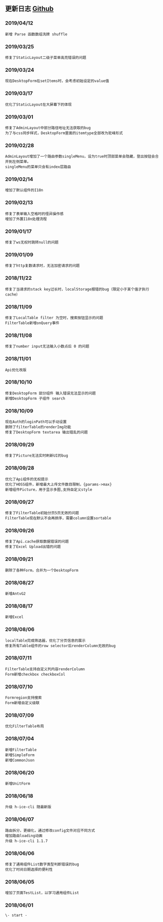 ## 更新日志 <a href="https://github.com/hunzsig/h-react-library" target="_blank">Github</a>

### 2019/04/12
    新增 Parse 函数数组洗牌 shuffle
### 2019/03/25
    修复了StaticLayout二级子菜单高亮错误的问题
### 2019/03/24
    现在DesktopForm在setItems时，会考虑初始设定的value值
### 2019/03/17
    优化了StaticLayout在大屏幕下的体现
### 2019/03/01
    修复了AdminLayout中部分路径地址无法获取的bug
    为了与css同步样式，DesktopForm里面的itemtype全部改为驼峰形式
### 2019/02/28
    AdminLayout增加了一个路由参数singleMenu，设为true时顶部菜单会隐藏，登出按钮会合并到左侧菜单。
    singleMenu的菜单只会有index层路由
### 2019/02/14
    增加了默认组件的I18n
### 2019/02/13
    修复了表单输入空格时的怪异操作感
    增加了外置I18n处理流程
### 2019/01/17
    修复了ws无权时跳转null的问题
### 2019/01/09
    修复了http复数请求时，无法加密请求的问题
### 2018/11/22
    修复了当请求的stack key过长时，localStorage报错的bug（限定小于某个值才执行cache）
### 2018/11/09
    修复了LocalTable filter 为空时，搜索按钮显示的问题
    FilterTable新增onQuery事件
### 2018/11/08
    修复了number input无法输入小数点后 0 的问题
### 2018/11/01
    Api优化改版
### 2018/10/10
    修复DesktopForm 部分组件 输入错误无法显示的问题
    新增DesktopForm 子组件 search
### 2018/10/09
    现在Auth的loginPath可以手动设置
    删除了filterTable的renderImg功能
    修复了DesktopForm textarea 输出错乱的问题
### 2018/09/29
    修复了Picture无法实时刷新UI的bug
### 2018/09/28
    优化了Api组件的无权提示
    优化了HOSS组件，新增最大上传文件数目限制，{params->max}
    新增组件Picture，用于显示多图,支持自定义style
### 2018/09/27
    修复了FilterTable初始分页5页无效的问题
    FilterTable现在默认不会再排序，需要column设置sortable
### 2018/09/26
    修复了Api.cache获取数据错误的问题
    修复了Excel Upload出错的问题
### 2018/09/21
    删除了各种Form，合并为一个DesktopForm
### 2018/08/27
    新增AntvG2
### 2018/08/17
    新增Excel
### 2018/08/06
    localTable完成筛选器，优化了分页信息的展示
    修复所有Table组件的row selector后renderColumn无效的bug
### 2018/07/11
    FilterTable支持自定义列内容renderColumn
    Form新增checkbox checkboxCol
### 2018/07/10
    Formregion支持搜索
    Form新增自定义级联
### 2018/07/09
    优化FilterTable布局
### 2018/07/04
    新增FilterTable
    新增SimpleForm
    新增CommonJson
### 2018/06/20
    新增UnitForm
### 2018/06/18
    升级 h-ice-cli 随最新版
### 2018/06/07
    路由拆分，更细化，通过修改config文件对应不同方式
    增加路由loading动画
    升级 h-ice-cli 1.1.7
### 2018/06/06
    修复了通用组件List数字类型判断错误的bug
    优化了时间日期选择的便利性
### 2018/06/05
    增加了页面TestList，以学习通用组件List
### 2018/06/01
    \- start -
